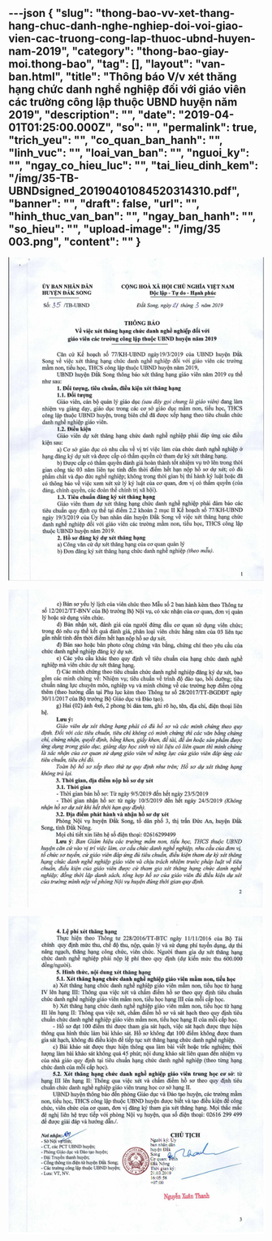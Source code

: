 ---json
{
    "slug": "thong-bao-vv-xet-thang-hang-chuc-danh-nghe-nghiep-doi-voi-giao-vien-cac-truong-cong-lap-thuoc-ubnd-huyen-nam-2019",
    "category": "thong-bao-giay-moi.thong-bao",
    "tag": [],
    "layout": "van-ban.html",
    "title": "Thông báo V/v xét thăng hạng chức danh nghề nghiệp đối với giáo viên các trường công lập thuộc UBND huyện năm 2019",
    "description": "",
    "date": "2019-04-01T01:25:00.000Z",
    "so": "",
    "permalink": true,
    "trich_yeu": "",
    "co_quan_ban_hanh": "",
    "linh_vuc": "",
    "loai_van_ban": "",
    "nguoi_ky": "",
    "ngay_co_hieu_luc": "",
    "tai_lieu_dinh_kem": "/img/35-TB-UBNDsigned_20190401084520314310.pdf",
    "banner": "",
    "draft": false,
    "url": "",
    "hinh_thuc_van_ban": "",
    "ngay_ban_hanh": "",
    "so_hieu": "",
    "upload-image": "/img/35 003.png",
    "__content__": ""
}
---
<p><img alt="" src="/img/35 001.png" /></p>

<p><img alt="" src="/img/35 002.png" /></p>

<p><img alt="" src="/img/35 003.png" /></p>
